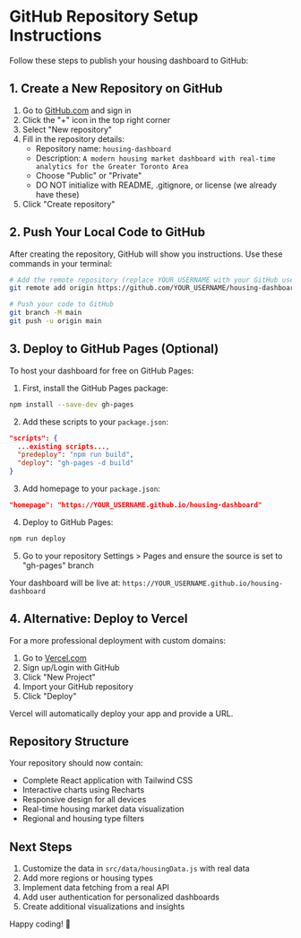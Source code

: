 # GitHub Repository Setup Instructions

Follow these steps to publish your housing dashboard to GitHub:

## 1. Create a New Repository on GitHub

1. Go to [GitHub.com](https://github.com) and sign in
2. Click the "+" icon in the top right corner
3. Select "New repository"
4. Fill in the repository details:
   - Repository name: `housing-dashboard`
   - Description: `A modern housing market dashboard with real-time analytics for the Greater Toronto Area`
   - Choose "Public" or "Private"
   - DO NOT initialize with README, .gitignore, or license (we already have these)
5. Click "Create repository"

## 2. Push Your Local Code to GitHub

After creating the repository, GitHub will show you instructions. Use these commands in your terminal:

```bash
# Add the remote repository (replace YOUR_USERNAME with your GitHub username)
git remote add origin https://github.com/YOUR_USERNAME/housing-dashboard.git

# Push your code to GitHub
git branch -M main
git push -u origin main
```

## 3. Deploy to GitHub Pages (Optional)

To host your dashboard for free on GitHub Pages:

1. First, install the GitHub Pages package:

```bash
npm install --save-dev gh-pages
```

2. Add these scripts to your `package.json`:

```json
"scripts": {
  ...existing scripts...,
  "predeploy": "npm run build",
  "deploy": "gh-pages -d build"
}
```

3. Add homepage to your `package.json`:

```json
"homepage": "https://YOUR_USERNAME.github.io/housing-dashboard"
```

4. Deploy to GitHub Pages:

```bash
npm run deploy
```

5. Go to your repository Settings > Pages and ensure the source is set to "gh-pages" branch

Your dashboard will be live at: `https://YOUR_USERNAME.github.io/housing-dashboard`

## 4. Alternative: Deploy to Vercel

For a more professional deployment with custom domains:

1. Go to [Vercel.com](https://vercel.com)
2. Sign up/Login with GitHub
3. Click "New Project"
4. Import your GitHub repository
5. Click "Deploy"

Vercel will automatically deploy your app and provide a URL.

## Repository Structure

Your repository should now contain:

- Complete React application with Tailwind CSS
- Interactive charts using Recharts
- Responsive design for all devices
- Real-time housing market data visualization
- Regional and housing type filters

## Next Steps

1. Customize the data in `src/data/housingData.js` with real data
2. Add more regions or housing types
3. Implement data fetching from a real API
4. Add user authentication for personalized dashboards
5. Create additional visualizations and insights

Happy coding! 🚀
